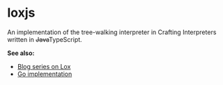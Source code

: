 # loxjs

An implementation of the tree-walking interpreter in Crafting Interpreters written in ~~Java~~TypeScript.

**See also:**

- [Blog series on Lox](https://chidiwilliams.com/post/notes-on-crafting-interpreters-go/)
- [Go implementation](https://github.com/chidiwilliams/glox)
